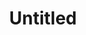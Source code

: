 ---
ee_id: '4460'
site: '1'
type: '2'
url: 2018-118-untitled
title: Untitled
year: '2018'
display_year: '2018'
medium: Triple Espresso, Acid Free Vellum Finish Archival Paper
dims: 12.25 x 12.25 in
pitch:
ps:
live_url:
related:
youtube:
related_code:
imgs: untitled-2018-118-db-ih--RKq7.jpg
subheading:
download:
add_credit:
add_credits:
commission:
layout: things-i-made
---